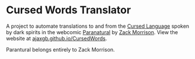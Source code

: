 # Cursed Words Translator

A project to automate translations to and from the [Cursed Language](http://paranatural.wikia.com/wiki/Spirit_Languages#Cursed_Words) spoken by dark spirits in the webcomic [Paranatural](http://www.paranatural.net/) by [Zack Morrison](https://twitter.com/paranaturalzack). View the website at [ajaxgb.github.io/CursedWords](http://ajaxgb.github.io/CursedWords/).

Parantural belongs entirely to Zack Morrison.
